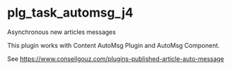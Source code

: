 # plg_task_automsg_j4
 Asynchronous new articles messages

This plugin works with Content AutoMsg Plugin and AutoMsg Component.

 See https://www.conseilgouz.com/plugins-published-article-auto-message
